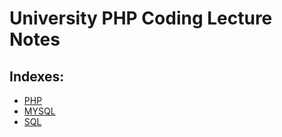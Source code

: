 # University PHP Coding Lecture Notes

## Indexes:
- [PHP](PHP.md)
- [MYSQL](MYSQL.md)
- [SQL](SQL.md)